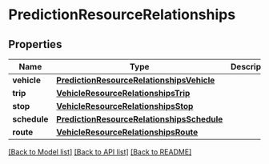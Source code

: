 # PredictionResourceRelationships

## Properties
Name | Type | Description | Notes
------------ | ------------- | ------------- | -------------
**vehicle** | [**PredictionResourceRelationshipsVehicle**](PredictionResourceRelationshipsVehicle.md) |  | [optional] 
**trip** | [**VehicleResourceRelationshipsTrip**](VehicleResourceRelationshipsTrip.md) |  | [optional] 
**stop** | [**VehicleResourceRelationshipsStop**](VehicleResourceRelationshipsStop.md) |  | [optional] 
**schedule** | [**PredictionResourceRelationshipsSchedule**](PredictionResourceRelationshipsSchedule.md) |  | [optional] 
**route** | [**VehicleResourceRelationshipsRoute**](VehicleResourceRelationshipsRoute.md) |  | [optional] 

[[Back to Model list]](../README.md#documentation-for-models) [[Back to API list]](../README.md#documentation-for-api-endpoints) [[Back to README]](../README.md)


